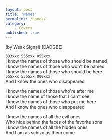 ```yaml
---
layout: post
title: 'Names'
permalink: /names/
category:
    - Covers
published: true
---
```


(by Weak Signal)
(DADGBE)

`333xxx 555xxx 055xxx`  
I know the names of those who should be named  
I know the names of those who won't be named  
I know the names of those who should be here  
`555xxx 5355xx 000xxx`  
And I know the ones who disappeared  

I know the names of those who're after me  
I know the name of those that I can't see  
I know the names of those who put me here  
And I know the ones who disappeared  

I know the names of all the evil ones  
Who hide behind the faces of the favorite sons  
I know the names of all the hidden ones  
And I am as schizo as them come  
